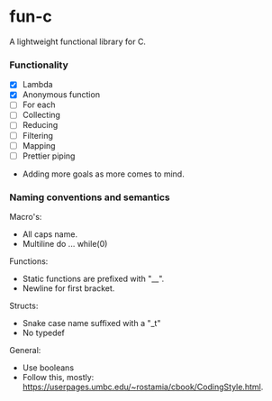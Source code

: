 # fun-c
A lightweight functional library for C.

### Functionality
- [x] Lambda
- [x] Anonymous function
- [ ] For each
- [ ] Collecting
- [ ] Reducing
- [ ] Filtering
- [ ] Mapping
- [ ] Prettier piping
- Adding more goals as more comes to mind.

### Naming conventions and semantics
Macro's:
  - All caps name.
  - Multiline do ... while(0)

Functions:
  - Static functions are prefixed with "\__".
  - Newline for first bracket.

Structs:
  - Snake case name suffixed with a "\_t"
  - No typedef

General:
  - Use booleans
  - Follow this, mostly: https://userpages.umbc.edu/~rostamia/cbook/CodingStyle.html.
